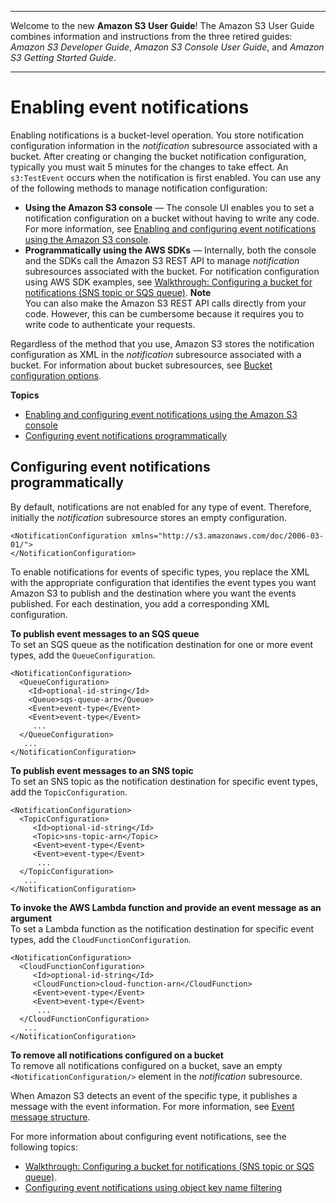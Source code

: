 --------

Welcome to the new **Amazon S3 User Guide**\! The Amazon S3 User Guide combines information and instructions from the three retired guides: *Amazon S3 Developer Guide*, *Amazon S3 Console User Guide*, and *Amazon S3 Getting Started Guide*\.

--------

# Enabling event notifications<a name="how-to-enable-disable-notification-intro"></a>

Enabling notifications is a bucket\-level operation\. You store notification configuration information in the *notification* subresource associated with a bucket\. After creating or changing the bucket notification configuration, typically you must wait 5 minutes for the changes to take effect\. An `s3:TestEvent` occurs when the notification is first enabled\. You can use any of the following methods to manage notification configuration:
+ **Using the Amazon S3 console** — The console UI enables you to set a notification configuration on a bucket without having to write any code\. For more information, see [Enabling and configuring event notifications using the Amazon S3 console](enable-event-notifications.md)\.
+ **Programmatically using the AWS SDKs** — Internally, both the console and the SDKs call the Amazon S3 REST API to manage *notification* subresources associated with the bucket\. For notification configuration using AWS SDK examples, see [Walkthrough: Configuring a bucket for notifications \(SNS topic or SQS queue\)](ways-to-add-notification-config-to-bucket.md)\.
**Note**  
You can also make the Amazon S3 REST API calls directly from your code\. However, this can be cumbersome because it requires you to write code to authenticate your requests\. 

Regardless of the method that you use, Amazon S3 stores the notification configuration as XML in the *notification* subresource associated with a bucket\. For information about bucket subresources, see [Bucket configuration options](UsingBucket.md#bucket-config-options-intro)\.

**Topics**
+ [Enabling and configuring event notifications using the Amazon S3 console](enable-event-notifications.md)
+ [Configuring event notifications programmatically](#event-notification-configuration)

## Configuring event notifications programmatically<a name="event-notification-configuration"></a>

By default, notifications are not enabled for any type of event\. Therefore, initially the *notification* subresource stores an empty configuration\.

```
<NotificationConfiguration xmlns="http://s3.amazonaws.com/doc/2006-03-01/"> 
</NotificationConfiguration>
```

To enable notifications for events of specific types, you replace the XML with the appropriate configuration that identifies the event types you want Amazon S3 to publish and the destination where you want the events published\. For each destination, you add a corresponding XML configuration\. 

**To publish event messages to an SQS queue**  
To set an SQS queue as the notification destination for one or more event types, add the `QueueConfiguration`\.

```
<NotificationConfiguration>
  <QueueConfiguration>
    <Id>optional-id-string</Id>
    <Queue>sqs-queue-arn</Queue>
    <Event>event-type</Event>
    <Event>event-type</Event>
     ...
  </QueueConfiguration>
   ...
</NotificationConfiguration>
```

**To publish event messages to an SNS topic**  
To set an SNS topic as the notification destination for specific event types, add the `TopicConfiguration`\.

```
<NotificationConfiguration>
  <TopicConfiguration>
     <Id>optional-id-string</Id>
     <Topic>sns-topic-arn</Topic>
     <Event>event-type</Event>
     <Event>event-type</Event>
      ...
  </TopicConfiguration>
   ...
</NotificationConfiguration>
```

**To invoke the AWS Lambda function and provide an event message as an argument**  
To set a Lambda function as the notification destination for specific event types, add the `CloudFunctionConfiguration`\.

```
<NotificationConfiguration>
  <CloudFunctionConfiguration>   
     <Id>optional-id-string</Id>   
     <CloudFunction>cloud-function-arn</CloudFunction>        
     <Event>event-type</Event>      
     <Event>event-type</Event>      
      ...  
  </CloudFunctionConfiguration>
   ...
</NotificationConfiguration>
```

**To remove all notifications configured on a bucket**  
To remove all notifications configured on a bucket, save an empty `<NotificationConfiguration/>` element in the *notification* subresource\. 

When Amazon S3 detects an event of the specific type, it publishes a message with the event information\. For more information, see [Event message structure](notification-content-structure.md)\. 

For more information about configuring event notifications, see the following topics: 
+ [Walkthrough: Configuring a bucket for notifications \(SNS topic or SQS queue\)](ways-to-add-notification-config-to-bucket.md)\.
+ [Configuring event notifications using object key name filtering](notification-how-to-filtering.md)